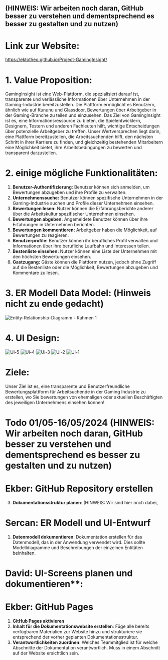 

## (HINWEIS: Wir arbeiten noch daran, GitHub besser zu verstehen und dementsprechend es besser zu gestalten und zu nutzen)


# Link zur Website:

https://ektotheo.github.io/Project-GamingInsight/


# 1. Value Proposition:

GamingInsight ist eine Web-Plattform, die spezialisiert darauf ist, transparente und verlässliche Informationen über Unternehmen in der Gaming-Industrie bereitzustellen. Die Plattform ermöglicht es Benutzern, ähnlich wie auf Kununu und Glassdoor, Bewertungen über Arbeitgeber in der Gaming-Branche zu teilen und einzusehen. Das Ziel von GamingInsight ist es, eine Informationsressource zu bieten, die Spielentwicklern, Designern, Testern und anderen Fachleuten hilft, wichtige Entscheidungen über potenzielle Arbeitgeber zu treffen. Unser Wertversprechen liegt darin, eine Plattform bereitzustellen, die Arbeitssuchenden hilft, den nächsten Schritt in ihrer Karriere zu finden, und gleichzeitig bestehenden Mitarbeitern eine Möglichkeit bietet, ihre Arbeitsbedingungen zu bewerten und transparent darzustellen.

# 2. einige mögliche Funktionalitäten:

1. **Benutzer-Authentifizierung**: Benutzer können sich anmelden, um Bewertungen abzugeben und ihre Profile zu verwalten.
2. **Unternehmenssuche:** Benutzer können spezifische Unternehmen in der Gaming-Industrie suchen und Profile dieser Unternehmen einsehen.
3. **Bewertungen lesen:** Nutzer können die Erfahrungsberichte anderer über die Arbeitskultur spezifischer Unternehmen einsehen.
4. **Bewertungen abgeben:** Angemeldete Benutzer können über ihre Erfahrungen in Unternehmen berichten.
5. **Bewertungen kommentieren:** Arbeitgeber haben die Möglichkeit, auf Bewertungen zu reagieren.
6. **Benutzerprofile:** Benutzer können ihr berufliches Profil verwalten und Informationen über ihre berufliche Laufbahn und Interessen teilen.
7. **Bestenliste einsehen:** Nutzer können eine Liste der Unternehmen mit den höchsten Bewertungen einsehen.
8. **Gastzugang:** Gäste können die Plattform nutzen, jedoch ohne Zugriff auf die Bestenliste oder die Möglichkeit, Bewertungen abzugeben und Kommentare zu lesen.

# 3. ER Modell Data Model: (Hinweis nicht zu ende gedacht)

![Entity-Relationship-Diagramm - Rahmen 1](https://github.com/ektotheo/Project-GamingInsight/assets/138446648/2e0c2cae-042c-4d55-bfe8-062b37e42a1e)


# 4. UI Design:


![Ui-5](https://github.com/ektotheo/Project-GamingInsight/assets/138446648/4f9ae9a8-7491-4846-a0a2-0ea7b4b379c6)
![Ui-4](https://github.com/ektotheo/Project-GamingInsight/assets/138446648/3ca71482-892b-4720-9bb4-0fa727e7f5c5)
![Ui-3](https://github.com/ektotheo/Project-GamingInsight/assets/138446648/70c049f0-d22f-479d-8207-b4f1d2204062)
![Ui-2](https://github.com/ektotheo/Project-GamingInsight/assets/138446648/8050df81-d350-47f6-8fea-7958df2951e1)
![Ui-1](https://github.com/ektotheo/Project-GamingInsight/assets/138446648/19899f63-9b5f-4923-85b3-e1f5e682a800)

# Ziele:

Unser Ziel ist es, eine transparente und Benutzerfreundliche Bewertungsplattform für Arbeitsuchende in der Gaming Industrie zu erstellen, wo Sie bewertungen von ehemaligen oder aktuellen Beschäftigten des jeweiligen Unternehmens einsehen können!

# Todo 01/05-16/05/2024 (HINWEIS: Wir arbeiten noch daran, GitHub besser zu verstehen und dementsprechend es besser zu gestalten und zu nutzen)

# Ekber: GitHub Repository erstellen
3. **Dokumentationsstruktur planen**: (HINWEIS: Wir sind hier noch dabei, 

# Sercan: ER Modell und UI-Entwurf
1. **Datenmodell dokumentieren**:  Dokumentation erstellen für das Datenmodell, das in der Anwendung verwendet wird. Dies sollte Modelldiagramme und Beschreibungen der einzelnen Entitäten beinhalten.

# David: UI-Screens planen und dokumentieren**: 

# Ekber: GitHub Pages
1. **GitHub Pages aktivieren**
2. **Inhalt für die Dokumentationswebsite erstellen**: Füge alle bereits verfügbaren Materialien zur Website hinzu und strukturiere sie entsprechend der vorher geplanten Dokumentationsstruktur.
3. **Verantwortlichkeiten zuordnen**: Welches Teammitglied ist für welche Abschnitte der Dokumentation verantwortlich. Muss in einem Abschnitt auf der Website ersichtlich sein.

